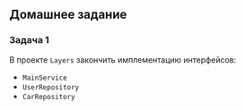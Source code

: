 ## Домашнее задание

### Задача 1
В проекте `Layers` закончить имплементацию интерфейсов:
- `MainService`
- `UserRepository`
- `CarRepository`
